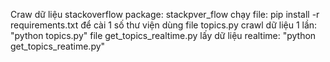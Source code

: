 Craw dữ liệu stackoverflow
package: stackpver_flow
chạy file: pip install -r requirements.txt để cài 1 số thư viện dùng
file topics.py crawl dữ liệu 1 lần: "python topics.py"
file get_topics_realtime.py lấy dữ liệu realtime: "python get_topics_reatime.py"